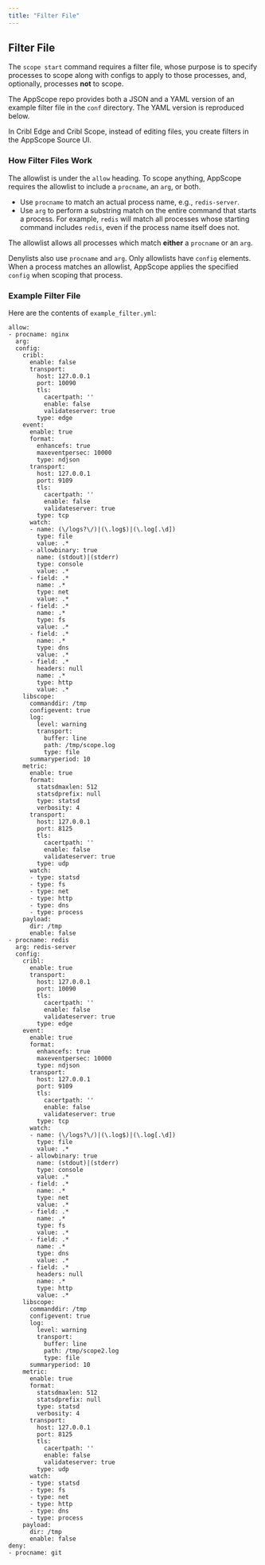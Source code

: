 ```yaml
---
title: "Filter File"
---
```


## Filter File

The `scope start` command requires a filter file, whose purpose is to specify processes to scope along with configs to apply to those processes, and, optionally, processes **not** to scope.

The AppScope repo provides both a JSON and a YAML version of an example filter file in the `conf` directory. The YAML version is reproduced below.

In Cribl Edge and Cribl Scope, instead of editing files, you create filters in the AppScope Source UI.

### How Filter Files Work

The allowlist is under the `allow` heading. To scope anything, AppScope requires the allowlist to include a `procname`, an `arg`, or both.

- Use `procname` to match an actual process name, e.g., `redis-server`.
- Use `arg` to perform a substring match on the entire command that starts a process. For example, `redis` will match all processes whose starting command includes `redis`, even if the process name itself does not.

The allowlist allows all processes which match **either** a `procname` or an `arg`.

Denylists also use `procname` and `arg`. Only allowlists have `config` elements. When a process matches an allowlist, AppScope applies the specified `config` when scoping that process.

### Example Filter File

Here are the contents of `example_filter.yml`:

```
allow:
- procname: nginx
  arg: 
  config:
    cribl:
      enable: false
      transport:
        host: 127.0.0.1
        port: 10090
        tls:
          cacertpath: ''
          enable: false
          validateserver: true
        type: edge
    event:
      enable: true
      format:
        enhancefs: true
        maxeventpersec: 10000
        type: ndjson
      transport:
        host: 127.0.0.1
        port: 9109
        tls:
          cacertpath: ''
          enable: false
          validateserver: true
        type: tcp
      watch:
      - name: (\/logs?\/)|(\.log$)|(\.log[.\d])
        type: file
        value: .*
      - allowbinary: true
        name: (stdout)|(stderr)
        type: console
        value: .*
      - field: .*
        name: .*
        type: net
        value: .*
      - field: .*
        name: .*
        type: fs
        value: .*
      - field: .*
        name: .*
        type: dns
        value: .*
      - field: .*
        headers: null
        name: .*
        type: http
        value: .*
    libscope:
      commanddir: /tmp
      configevent: true
      log:
        level: warning
        transport:
          buffer: line
          path: /tmp/scope.log
          type: file
      summaryperiod: 10
    metric:
      enable: true
      format:
        statsdmaxlen: 512
        statsdprefix: null
        type: statsd
        verbosity: 4
      transport:
        host: 127.0.0.1
        port: 8125
        tls:
          cacertpath: ''
          enable: false
          validateserver: true
        type: udp
      watch:
      - type: statsd
      - type: fs
      - type: net
      - type: http
      - type: dns
      - type: process
    payload:
      dir: /tmp
      enable: false
- procname: redis
  arg: redis-server
  config:
    cribl:
      enable: true
      transport:
        host: 127.0.0.1
        port: 10090
        tls:
          cacertpath: ''
          enable: false
          validateserver: true
        type: edge
    event:
      enable: true
      format:
        enhancefs: true
        maxeventpersec: 10000
        type: ndjson
      transport:
        host: 127.0.0.1
        port: 9109
        tls:
          cacertpath: ''
          enable: false
          validateserver: true
        type: tcp
      watch:
      - name: (\/logs?\/)|(\.log$)|(\.log[.\d])
        type: file
        value: .*
      - allowbinary: true
        name: (stdout)|(stderr)
        type: console
        value: .*
      - field: .*
        name: .*
        type: net
        value: .*
      - field: .*
        name: .*
        type: fs
        value: .*
      - field: .*
        name: .*
        type: dns
        value: .*
      - field: .*
        headers: null
        name: .*
        type: http
        value: .*
    libscope:
      commanddir: /tmp
      configevent: true
      log:
        level: warning
        transport:
          buffer: line
          path: /tmp/scope2.log
          type: file
      summaryperiod: 10
    metric:
      enable: true
      format:
        statsdmaxlen: 512
        statsdprefix: null
        type: statsd
        verbosity: 4
      transport:
        host: 127.0.0.1
        port: 8125
        tls:
          cacertpath: ''
          enable: false
          validateserver: true
        type: udp
      watch:
      - type: statsd
      - type: fs
      - type: net
      - type: http
      - type: dns
      - type: process
    payload:
      dir: /tmp
      enable: false
deny:
- procname: git
```
